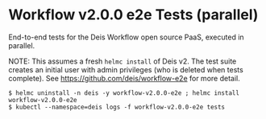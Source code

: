 # Workflow v2.0.0 e2e Tests (parallel)

End-to-end tests for the Deis Workflow open source PaaS, executed in parallel.

NOTE: This assumes a fresh `helmc install` of Deis v2. The test suite creates
an initial user with admin privileges (who is deleted when tests complete).
See https://github.com/deis/workflow-e2e for more detail.

```console
$ helmc uninstall -n deis -y workflow-v2.0.0-e2e ; helmc install workflow-v2.0.0-e2e
$ kubectl --namespace=deis logs -f workflow-v2.0.0-e2e tests
```
